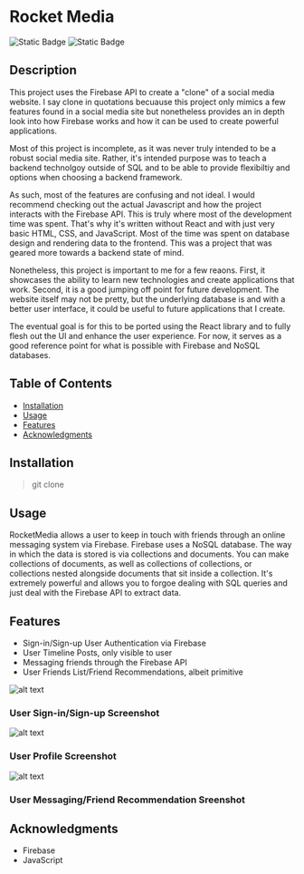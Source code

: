 # Rocket Media

![Static Badge](https://img.shields.io/badge/Firebase-orange?style=flat&logo=firebase&logoColor=orange&labelColor=black)
![Static Badge](https://img.shields.io/badge/JavaScript-black?style=flat&logo=JavaScript&logoColor=yellow)

## Description

This project uses the Firebase API to create a "clone" of a social media website.
I say clone in quotations becuause this project only mimics a few features found in 
a social media site but nonetheless provides an in depth look into how Firebase works
and how it can be used to create powerful applications.

Most of this project is incomplete, as it was never truly intended to be a
robust social media site. Rather, it's intended purpose was to teach a backend technolgoy outside of SQL and to be able to provide flexibiltiy and options when choosing a backend framework.

As such, most of the features are confusing and not ideal. I would recommend checking out the actual Javascript and how the project interacts with the Firebase API. This is truly where most of the development time was spent. That's why it's written without React and with just very basic HTML, CSS, and JavaScript. Most of the time was spent on database design and rendering data to the frontend. This was a project that was geared more towards a backend state of mind.

Nonetheless, this project is important to me for a few reaons. First, it showcases the ability to learn new technologies and create applications that work. Second, it is a good jumping off point for future development. The website itself may not be pretty, but the underlying database is and with a better user interface, it could be useful to future applications that I create.

The eventual goal is for this to be ported using the React library and to fully flesh out the UI and enhance the user experience. For now, it serves as a good reference point for what is possible with Firebase and NoSQL databases.


## Table of Contents
- [Installation](#installation)
- [Usage](#usage)
- [Features](#features)
- [Acknowledgments](#acknowledgments)

## Installation

> git clone

## Usage

RocketMedia allows a user to keep in touch with friends through an online messaging system via Firebase. Firebase uses a NoSQL database. The way in which the data is stored is via collections and documents. You can make collections of documents, as well as collections of collections, or collections nested alongside documents that sit inside a collection. It's extremely powerful and allows you to forgoe dealing with SQL queries and just deal with the Firebase API to extract data.

## Features
- Sign-in/Sign-up User Authentication via Firebase
- User Timeline Posts, only visible to user
- Messaging friends through the Firebase API
- User Friends List/Friend Recommendations, albeit primitive

![alt text](<Screenshot 2024-07-15 at 4.12.31 PM.png>)
### User Sign-in/Sign-up Screenshot

![alt text](<Screenshot 2024-07-15 at 3.50.21 PM.png>)
### User Profile Screenshot

![alt text](<Screenshot 2024-07-15 at 3.51.18 PM.png>)
### User Messaging/Friend Recommendation Sreenshot

## Acknowledgments

- Firebase
- JavaScript
